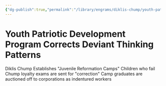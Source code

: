```yaml
---
{"dg-publish":true,"permalink":"/library/engrams/diklis-chump/youth-patriotic-development-program-corrects-deviant-thinking-patterns/","tags":["DC/Education","DC/AS5"]}
---
```


# Youth Patriotic Development Program Corrects Deviant Thinking Patterns
Diklis Chump Establishes "Juvenile Reformation Camps"
	Children who fail Chump loyalty exams are sent for "correction"
	Camp graduates are auctioned off to corporations as indentured workers
